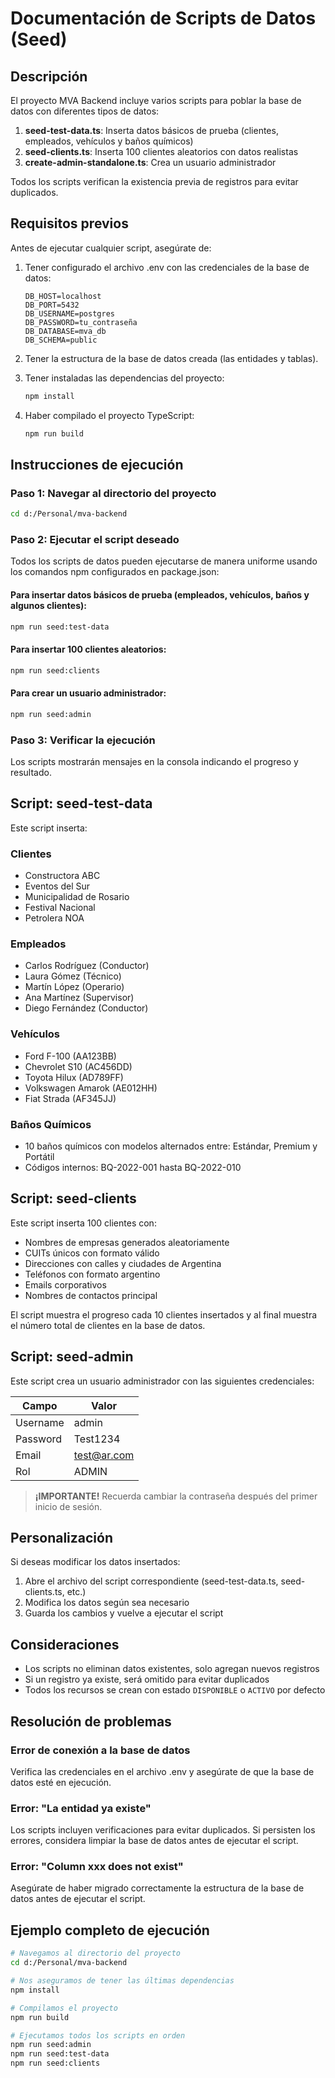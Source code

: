 # Documentación de Scripts de Datos (Seed)

## Descripción

El proyecto MVA Backend incluye varios scripts para poblar la base de datos con diferentes tipos de datos:

1. **seed-test-data.ts**: Inserta datos básicos de prueba (clientes, empleados, vehículos y baños químicos)
2. **seed-clients.ts**: Inserta 100 clientes aleatorios con datos realistas
3. **create-admin-standalone.ts**: Crea un usuario administrador

Todos los scripts verifican la existencia previa de registros para evitar duplicados.

## Requisitos previos

Antes de ejecutar cualquier script, asegúrate de:

1. Tener configurado el archivo .env con las credenciales de la base de datos:

   ```
   DB_HOST=localhost
   DB_PORT=5432
   DB_USERNAME=postgres
   DB_PASSWORD=tu_contraseña
   DB_DATABASE=mva_db
   DB_SCHEMA=public
   ```

2. Tener la estructura de la base de datos creada (las entidades y tablas).

3. Tener instaladas las dependencias del proyecto:

   ```bash
   npm install
   ```

4. Haber compilado el proyecto TypeScript:
   ```bash
   npm run build
   ```

## Instrucciones de ejecución

### Paso 1: Navegar al directorio del proyecto

```bash
cd d:/Personal/mva-backend
```

### Paso 2: Ejecutar el script deseado

Todos los scripts de datos pueden ejecutarse de manera uniforme usando los comandos npm configurados en package.json:

#### Para insertar datos básicos de prueba (empleados, vehículos, baños y algunos clientes):

```bash
npm run seed:test-data
```

#### Para insertar 100 clientes aleatorios:

```bash
npm run seed:clients
```

#### Para crear un usuario administrador:

```bash
npm run seed:admin
```

### Paso 3: Verificar la ejecución

Los scripts mostrarán mensajes en la consola indicando el progreso y resultado.

## Script: seed-test-data

Este script inserta:

### Clientes

- Constructora ABC
- Eventos del Sur
- Municipalidad de Rosario
- Festival Nacional
- Petrolera NOA

### Empleados

- Carlos Rodríguez (Conductor)
- Laura Gómez (Técnico)
- Martín López (Operario)
- Ana Martínez (Supervisor)
- Diego Fernández (Conductor)

### Vehículos

- Ford F-100 (AA123BB)
- Chevrolet S10 (AC456DD)
- Toyota Hilux (AD789FF)
- Volkswagen Amarok (AE012HH)
- Fiat Strada (AF345JJ)

### Baños Químicos

- 10 baños químicos con modelos alternados entre: Estándar, Premium y Portátil
- Códigos internos: BQ-2022-001 hasta BQ-2022-010

## Script: seed-clients

Este script inserta 100 clientes con:

- Nombres de empresas generados aleatoriamente
- CUITs únicos con formato válido
- Direcciones con calles y ciudades de Argentina
- Teléfonos con formato argentino
- Emails corporativos
- Nombres de contactos principal

El script muestra el progreso cada 10 clientes insertados y al final muestra el número total de clientes en la base de datos.

## Script: seed-admin

Este script crea un usuario administrador con las siguientes credenciales:

| Campo    | Valor       |
| -------- | ----------- |
| Username | admin       |
| Password | Test1234    |
| Email    | test@ar.com |
| Rol      | ADMIN       |

> **¡IMPORTANTE!** Recuerda cambiar la contraseña después del primer inicio de sesión.

## Personalización

Si deseas modificar los datos insertados:

1. Abre el archivo del script correspondiente (seed-test-data.ts, seed-clients.ts, etc.)
2. Modifica los datos según sea necesario
3. Guarda los cambios y vuelve a ejecutar el script

## Consideraciones

- Los scripts no eliminan datos existentes, solo agregan nuevos registros
- Si un registro ya existe, será omitido para evitar duplicados
- Todos los recursos se crean con estado `DISPONIBLE` o `ACTIVO` por defecto

## Resolución de problemas

### Error de conexión a la base de datos

Verifica las credenciales en el archivo .env y asegúrate de que la base de datos esté en ejecución.

### Error: "La entidad ya existe"

Los scripts incluyen verificaciones para evitar duplicados. Si persisten los errores, considera limpiar la base de datos antes de ejecutar el script.

### Error: "Column xxx does not exist"

Asegúrate de haber migrado correctamente la estructura de la base de datos antes de ejecutar el script.

## Ejemplo completo de ejecución

```bash
# Navegamos al directorio del proyecto
cd d:/Personal/mva-backend

# Nos aseguramos de tener las últimas dependencias
npm install

# Compilamos el proyecto
npm run build

# Ejecutamos todos los scripts en orden
npm run seed:admin
npm run seed:test-data
npm run seed:clients
```
